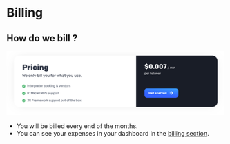 # Billing

## How do we bill ? 
![An image](../images/billing.png)

- You will be billed every end of the months.
- You can see your expenses in your dashboard in the [billing section](https://rsi.akkadu.com/dashboard-billing).
